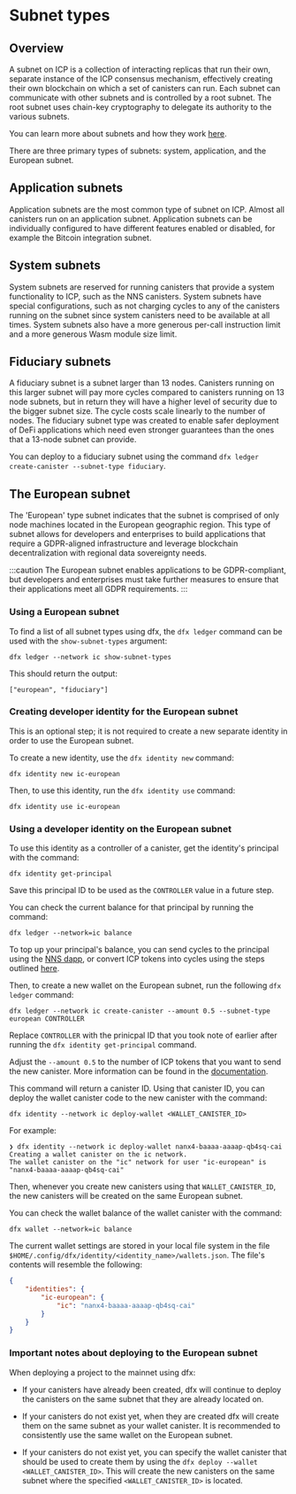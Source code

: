 # Subnet types

## Overview

A subnet on ICP is a collection of interacting replicas that run their own, separate instance of the ICP consensus mechanism, effectively creating their own blockchain on which a set of canisters can run. Each subnet can communicate with other subnets and is controlled by a root subnet. The root subnet uses chain-key cryptography to delegate its authority to the various subnets.

You can learn more about subnets and how they work [here](/docs/current/concepts/nodes-subnets).

There are three primary types of subnets: system, application, and the European subnet. 

## Application subnets

Application subnets are the most common type of subnet on ICP. Almost all canisters run on an application subnet. Application subnets can be individually configured to have different features enabled or disabled, for example the Bitcoin integration subnet. 

## System subnets

System subnets are reserved for running canisters that provide a system functionality to ICP, such as the NNS canisters. System subnets have special configurations, such as not charging cycles to any of the canisters running on the subnet since system canisters need to be available at all times. System subnets also have a more generous per-call instruction limit and a more generous Wasm module size limit.

## Fiduciary subnets

A fiduciary subnet is a subnet larger than 13 nodes. Canisters running on this larger subnet will pay more cycles compared to canisters running on 13 node subnets, but in return they will have a higher level of security due to the bigger subnet size. The cycle costs scale linearly to the number of nodes. The fiduciary subnet type was created to enable safer deployment of DeFi applications which need even stronger guarantees than the ones that a 13-node subnet can provide. 

You can deploy to a fiduciary subnet using the command `dfx ledger create-canister --subnet-type fiduciary`.

## The European subnet

The 'European' type subnet indicates that the subnet is comprised of only node machines located in the European geographic region. This type of subnet allows for developers and enterprises to build applications that require a GDPR-aligned infrastructure and leverage blockchain decentralization with regional data sovereignty needs.

:::caution
The European subnet enables applications to be GDPR-compliant, but developers and enterprises must take further measures to ensure that their applications meet all GDPR requirements.
:::

### Using a European subnet

To find a list of all subnet types using dfx, the `dfx ledger` command can be used with the `show-subnet-types` argument:

```
dfx ledger --network ic show-subnet-types
```

This should return the output:

```
["european", "fiduciary"]
```

### Creating developer identity for the European subnet

This is an optional step; it is not required to create a new separate identity in order to use the European subnet.

To create a new identity, use the `dfx identity new` command:

```
dfx identity new ic-european
```

Then, to use this identity, run the `dfx identity use` command:

```
dfx identity use ic-european
```

### Using a developer identity on the European subnet

To use this identity as a controller of a canister, get the identity's principal with the command:

```
dfx identity get-principal
```

Save this principal ID to be used as the `CONTROLLER` value in a future step.

You can check the current balance for that principal by running the command:

```
dfx ledger --network=ic balance
```

To top up your principal's balance, you can send cycles to the principal using the [NNS dapp](https://nns.ic0.app/wallet/), or convert ICP tokens into cycles using the steps outlined [here](/docs/current/tutorials/developer-journey/level-1/1.4-using-cycles#converting-icp-tokens-to-cycles).

Then, to create a new wallet on the European subnet, run the following `dfx ledger` command:

```
dfx ledger --network ic create-canister --amount 0.5 --subnet-type european CONTROLLER
```

Replace `CONTROLLER` with the prinicpal ID that you took note of earlier after running the `dfx identity get-principal` command.

Adjust the `--amount 0.5` to the number of ICP tokens that you want to send the new canister. More information can be found in the [documentation](/docs/current/developer-tools/cli-tools/cli-reference/dfx-ledger/#options). 

This command will return a canister ID. Using that canister ID, you can deploy the wallet canister code to the new canister with the command:

```
dfx identity --network ic deploy-wallet <WALLET_CANISTER_ID>
```

For example:

```
❯ dfx identity --network ic deploy-wallet nanx4-baaaa-aaaap-qb4sq-cai
Creating a wallet canister on the ic network.
The wallet canister on the "ic" network for user "ic-european" is "nanx4-baaaa-aaaap-qb4sq-cai"
```

Then, whenever you create new canisters using that `WALLET_CANISTER_ID`, the new canisters will be created on the same European subnet.

You can check the wallet balance of the wallet canister with the command:

```
dfx wallet --network=ic balance
```

The current wallet settings are stored in your local file system in the file `$HOME/.config/dfx/identity/<identity_name>/wallets.json`. The file's contents will resemble the following:

```json
{
    "identities": {
        "ic-european": {
            "ic": "nanx4-baaaa-aaaap-qb4sq-cai"
        }
    }
}
```

### Important notes about deploying to the European subnet

When deploying a project to the mainnet using dfx:

- If your canisters have already been created, dfx will continue to deploy the canisters on the same subnet that they are already located on.

- If your canisters do not exist yet, when they are created dfx will create them on the same subnet as your wallet canister. It is recommended to consistently use the same wallet on the European subnet. 

- If your canisters do not exist yet, you can specify the wallet canister that should be used to create them by using the `dfx deploy --wallet <WALLET_CANISTER_ID>`. This will create the new canisters on the same subnet where the specified `<WALLET_CANISTER_ID>` is located.





